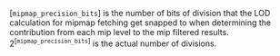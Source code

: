 [`mipmap_precision_bits`] is the number
of bits of division that the LOD calculation for mipmap fetching get
snapped to when determining the contribution from each mip level to the
mip filtered results.
2<sup>[`mipmap_precision_bits`]</sup> is the actual number of divisions.